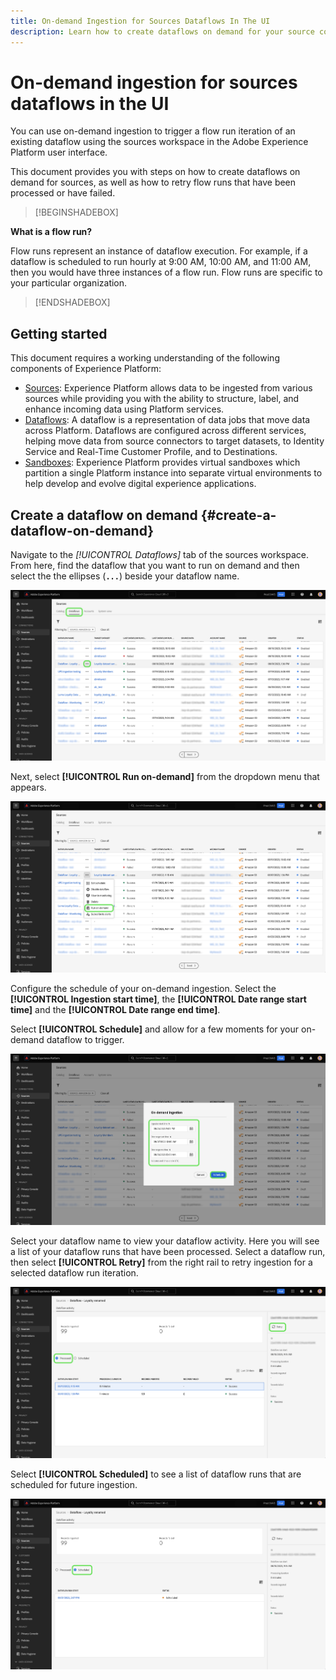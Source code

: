 ```yaml
---
title: On-demand Ingestion for Sources Dataflows In The UI
description: Learn how to create dataflows on demand for your source connections using the Experience Platform user interface.
---
```

# On-demand ingestion for sources dataflows in the UI

You can use on-demand ingestion to trigger a flow run iteration of an existing dataflow using the sources workspace in the Adobe Experience Platform user interface.

This document provides you with steps on how to create dataflows on demand for sources, as well as how to retry flow runs that have been processed or have failed.

>[!BEGINSHADEBOX]

**What is a flow run?**

Flow runs represent an instance of dataflow execution. For example, if a dataflow is scheduled to run hourly at 9:00 AM, 10:00 AM, and 11:00 AM, then you would have three instances of a flow run. Flow runs are specific to your particular organization.

>[!ENDSHADEBOX]

## Getting started

This document requires a working understanding of the following components of Experience Platform:

* [Sources](../../home.md): Experience Platform allows data to be ingested from various sources while providing you with the ability to structure, label, and enhance incoming data using Platform services.
* [Dataflows](../../../dataflows/home.md): A dataflow is a representation of data jobs that move data across Platform. Dataflows are configured across different services, helping move data from source connectors to target datasets, to Identity Service and Real-Time Customer Profile, and to Destinations.
* [Sandboxes](../../../sandboxes/home.md): Experience Platform provides virtual sandboxes which partition a single Platform instance into separate virtual environments to help develop and evolve digital experience applications.

## Create a dataflow on demand {#create-a-dataflow-on-demand}

Navigate to the *[!UICONTROL Dataflows]* tab of the sources workspace. From here, find the dataflow that you want to run on demand and then select the  the ellipses (**`...`**) beside your dataflow name.

![A list of dataflows in the sources workspace.](../../images/tutorials/on-demand/select-dataflow.png)

Next, select **[!UICONTROL Run on-demand]** from the dropdown menu that appears.

![A dropdown menu with the Run on-demand option selected.](../../images/tutorials/on-demand/run-on-demand.png)

Configure the schedule of your on-demand ingestion. Select the **[!UICONTROL Ingestion start time]**, the **[!UICONTROL Date range start time]** and the **[!UICONTROL Date range end time]**.

Select **[!UICONTROL Schedule]** and allow for a few moments for your on-demand dataflow to trigger.

![The scheduling configuration window for on-demand ingestion.](../../images/tutorials/on-demand/configure-schedule.png)

Select your dataflow name to view your dataflow activity. Here you will see a list of your dataflow runs that have been processed. Select a dataflow run, then select **[!UICONTROL Retry]** from the right rail to retry ingestion for a selected dataflow run iteration.

![A list of processed flow runs for a selected dataflow.](../../images/tutorials/on-demand/processed.png)

Select **[!UICONTROL Scheduled]** to see a list of dataflow runs that are scheduled for future ingestion.

![A list of scheduled flow runs for a selected dataflow.](../../images/tutorials/on-demand/scheduled.png)